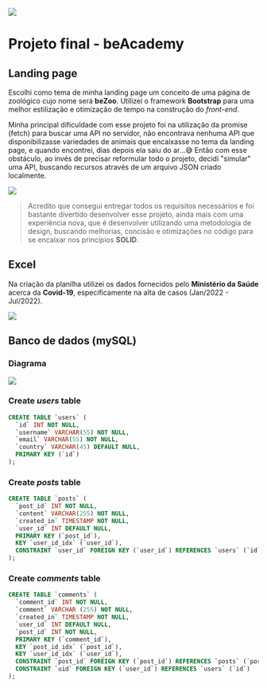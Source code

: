 ![](https://www.beacademy.com.br/wp-content/uploads/2019/11/Logo-Topo.png)
# Projeto final - beAcademy

## Landing page
Escolhi como tema de minha landing page um conceito de uma página de zoológico cujo nome será **beZoo**.
Utilizei o framework **Bootstrap** para uma melhor estilização e otimização de tempo na construção do *front-end*. 

Minha principal dificuldade com esse projeto foi na utilização da promise (fetch) para buscar uma API no servidor, não encontrava nenhuma API que disponibilizasse variedades de animais que encaixasse no tema da landing page, e quando encontrei, dias depois ela saiu do ar...😅
Então com esse obstáculo, ao invés de precisar reformular todo o projeto, decidi "simular" uma API,  buscando recursos através de um arquivo JSON criado localmente.

![](https://phx02pap001files.storage.live.com/y4m0uFp7kXadD5llm9_7RhNDGdvreRgNK4Ko0dJu9HJ8Psx5HMLTQEh3sKHiGqaBYstOYeqwUR2nyyCKiJnjzfSfL3aRBVd4-KXW8P9VGD38nyT3bcloPZnSEsnQPPXWpD-yyNiKX0MoGy83JzEYwqtSq64j0PR36orQ_Ax6iEHegmxcR17GXILIu89K1O3JK18buOhub-iRWLS3lBRe8x9gVu5nYhUeC9_OA-72gR1VQo?encodeFailures=1&width=1352&height=597)
> Acredito que consegui entregar todos os requisitos necessários e foi bastante divertido desenvolver esse projeto, ainda mais com uma experiência nova, que é desenvolver utilizando uma metodologia de design, buscando melhorias, concisão e otimizações no código para se encaixar nos princípios **SOLID**.

## Excel
Na criação da planilha utilizei os dados fornecidos pelo **Ministério da Saúde** acerca da **Covid-19**, especificamente na alta de casos (Jan/2022 - Jul/2022).

![](https://phx02pap001files.storage.live.com/y4mjTtKKAeSSsJ39Mtjkg0PvEFGY2yzrkyvk8P06yDA0WEnP0CKka3EVJGGhq8zt72mY7tAz4dbhSJ20wjQrEZeCfVVt-4DqJmAEjjiDqaQgPWycIFpY0vBjrNR7Kb6ecEf28wjTYryuhhhWNf6SrPXIlSO9l46puuUBpT1MbB5djEXHyzKF0AW_yPPVCSMMj5w1uat2faPeqxPzbwcjq01OEk9b-VpEIPe0Z5pPNSz1yc?encodeFailures=1&width=1278&height=597)

## Banco de dados (mySQL)
### Diagrama
![](https://phx02pap001files.storage.live.com/y4mgw7fCo3i5aRmJGpyv533txW1nuaz3PP28PVT7Jjxrl4knvJsju1w2tOqdw3XGhqB3iphI2P_7IMN0L2ILB7ClQpvW1lbo69kD98dFKxPhBmAi3lK5XKEg4WD9cZhcoY1skHSxJ6gjiejr2vRYpSvuQVXlEAmJODg_WgY9pPqD3EIEwikbUYHQ0esAkgavlQWeSp5XtsAFCufsGjBCTo3Fleiyp2IutnUInYfFxuYG0A?encodeFailures=1&width=1464&height=489)
### Create *users* table
```sql
CREATE TABLE `users` (
  `id` INT NOT NULL,
  `username` VARCHAR(55) NOT NULL,
  `email` VARCHAR(55) NOT NULL,
  `country` VARCHAR(45) DEFAULT NULL,
  PRIMARY KEY (`id`)
);
```
### Create *posts* table
```sql
CREATE TABLE `posts` (
  `post_id` INT NOT NULL,
  `content` VARCHAR(255) NOT NULL,
  `created_in` TIMESTAMP NOT NULL,
  `user_id` INT DEFAULT NULL,
  PRIMARY KEY (`post_id`),
  KEY `user_id_idx` (`user_id`),
  CONSTRAINT `user_id` FOREIGN KEY (`user_id`) REFERENCES `users` (`id`)
);

```
### Create *comments* table
```sql
CREATE TABLE `comments` (
  `comment_id` INT NOT NULL,
  `comment` VARCHAR (255) NOT NULL,
  `created_in` TIMESTAMP NOT NULL,
  `user_id` INT DEFAULT NULL,
  `post_id` INT NOT NULL,
  PRIMARY KEY (`comment_id`),
  KEY `post_id_idx` (`post_id`),
  KEY `user_id_idx` (`user_id`),
  CONSTRAINT `post_id` FOREIGN KEY (`post_id`) REFERENCES `posts` (`post_id`),
  CONSTRAINT `uid` FOREIGN KEY (`user_id`) REFERENCES `users` (`id`)
);
```